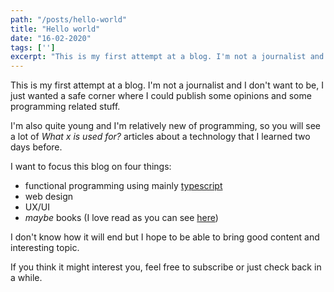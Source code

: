 ```yaml
---
path: "/posts/hello-world"
title: "Hello world"
date: "16-02-2020"
tags: ['']
excerpt: "This is my first attempt at a blog. I'm not a journalist and I don't want to be, I just wanted a safe corner where I could publish some opinions and some programming related stuff."
---
```


This is my first attempt at a blog. I'm not a journalist and I don't want to be, I just wanted a safe corner where I could publish some opinions and some programming related stuff.

I'm also quite young and I'm relatively new of programming, so you will see a lot of _What x is used for?_ articles about a technology that I learned two days before.

I want to focus this blog on four things:
* functional programming using mainly [typescript](https://www.typescriptlang.org/)
* web design
* UX/UI
* _maybe_ books (I love read as you can see [here](https://christianpredebon.it/))

I don't know how it will end but I hope to be able to bring good content and interesting topic.

If you think it might interest you, feel free to subscribe or just check back in a while.